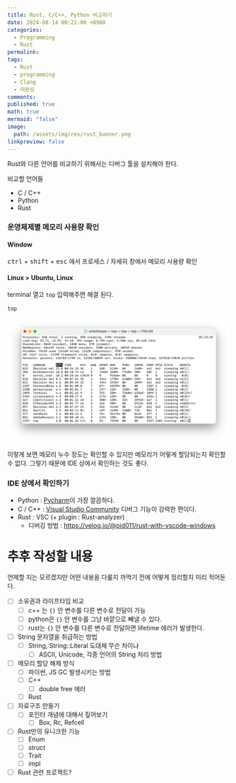 ```yaml
---
title: Rust, C/C++, Python 비교하기
date: 2024-08-14 00:21:00 +0900
categories:
  - Programming
  - Rust
permalink: 
tags:
  - Rust
  - programming
  - Clang
  - 미완성
comments: 
published: true
math: true
mermaid: "false"
image:
  path: /assets/img/res/rust_banner.png
linkpreview: false
---
```

Rust와 다른 언어를 비교하기 위해서는 디버그 툴을 설치해야 한다.

비교할 언어들
- C / C++
- Python
- Rust

### 운영체제별 메모리 사용량 확인

#### Window
<kbd>ctrl</kbd> +  <kbd>shift</kbd> + <kbd>esc</kbd> 에서 프로세스 / 자세히 창에서 메모리 사용량 확인

#### Linux > Ubuntu, Linux
terminal 열고 `top` 입력해주면 해결 된다.
```bash
top
```

![](/assets/img/res/unnamed.png)

이렇게 보면 메모리 누수 정도는 확인할 수 있지만 메모리가 어떻게 할당되는지 확인할 수 없다. 그렇기 때문에 IDE 상에서 확인하는 것도 좋다. 

### IDE 상에서 확인하기
- Python : [Pycharm](https://www.jetbrains.com/ko-kr/pycharm/download/?section=windows)이 가장 깔끔하다.
- C / C++ : [Visual Studio Community](https://visualstudio.microsoft.com/ko/downloads/) 디버그 기능이 강력한 편이다.
- Rust : VSC (+ plugin : Rust-analyzer)
	- 디버깅 방법 : https://velog.io/@pid011/rust-with-vscode-windows


# 추후 작성할 내용
언제할 지는 모르겠지만 어떤 내용을 다룰지 까먹기 전에 어떻게 정리할지 미리 적어둔다.
- [ ] 소유권과 라이프타임 비교
	- [ ] c++ 는 `{}` 안 변수를 다른 변수로 전달이 가능
	- [ ] python은 `{}` 안 변수를 그냥 바깥으로 빼낼 수 있다.
	- [ ] rust는 `{}` 안 변수를 다른 변수로 전달하면 lifetime 에러가 발생한다.
- [ ] String 문자열을 취급하는 방법
	- [ ] String, String::Literal 도대체 무슨 차이냐
		- [ ] ASCII, Unicode, 각종 언어의 String 처리 방법
- [ ] 메모리 할당 해제 방식
	- [ ] 파이썬, JS GC 발생시키는 방법
	- [ ] C++
		- [ ] double free 에러
	- [ ] Rust
- [ ] 자료구조 만들기
	- [ ] 포인터 개념에 대해서 짚어보기
		- [ ] Box, Rc, Refcell
- [ ] Rust만의 유니크한 기능
	- [ ] Enum
	- [ ] struct
	- [ ] Trait
	- [ ] impl
- [ ] Rust 관련 프로젝트?